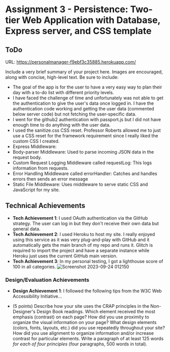 Assignment 3 - Persistence: Two-tier Web Application with Database, Express server, and CSS template
===
## ToDo

URL: https://personalmanager-f9ebf3c35885.herokuapp.com/

Include a very brief summary of your project here. Images are encouraged, along with concise, high-level text. Be sure to include:

- The goal of the app is for the user to have a very easy way to plan their day with a to-do list with different priority levels.
- I have faced the challenge of time and unfortunately was not able to get the authentication to give the user's data once logged in. I have the authentication code working and getting the user data (commented below server code) but not fetching the user-specific data.
- I went for the github2 authentication with passport.js but I did not have enough time to do anything with the user data.
- I used the sanitize.css CSS reset. Professor Roberts allowed me to just use a CSS reset for the framework requirement since I really liked the custom CSS I created.
- Express Middleware:
-   Body-parser Middleware: Used to parse incoming JSON data in the request body.
-   Custom Request Logging Middleware called requestLog: This logs information from requests.
-   Error Handling Middleware called errorHandler: Catches and handles errors then sends an error message
-   Static File Middleware: Uses middleware to serve static CSS and JavaScript for my site.

## Technical Achievements
- **Tech Achievement 1**: I used OAuth authentication via the GitHub strategy. The user can log in but they don't receive their own data but general data.
- **Tech Achievement 2**: I used Heroku to host my site. I really enjoyed using this service as it was very plug-and-play with GitHub and it automatically gets the main branch of my repo and runs it. Glitch is required to import the project and have a separate instance while Heroku just uses the current GitHub main version.
- **Tech Achievement 3**: In my personal testing, I got a lighthouse score of 100 in all categories.
![Screenshot 2023-09-24 012150](https://github.com/MarekSGarbaczonek/a3-mareksgarbaczonek/assets/66498850/676eacc2-a0a9-4e2f-aad4-d8bcf07cb85e)

### Design/Evaluation Achievements
- **Design Achievement 1**: I followed the following tips from the W3C Web Accessibility Initiative...

- (5 points) Describe how your site uses the CRAP principles in the Non-Designer's Design Book readings. 
Which element received the most emphasis (contrast) on each page? 
How did you use proximity to organize the visual information on your page? 
What design elements (colors, fonts, layouts, etc.) did you use repeatedly throughout your site? 
How did you use alignment to organize information and/or increase contrast for particular elements. 
Write a paragraph of at least 125 words *for each of four principles* (four paragraphs, 500 words in total). 
